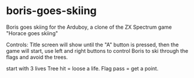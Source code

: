 # boris-goes-skiing

Boris goes skiing for the Arduboy, a clone of the ZX Spectrum game "Horace goes skiing" 

Controls:
Title screen will show until the "A" button is pressed, then the game will start, use left and right buttons to control Boris to ski through the flags and avoid the trees.

start with 3 lives
Tree hit = loose a life.
Flag pass = get a point.
